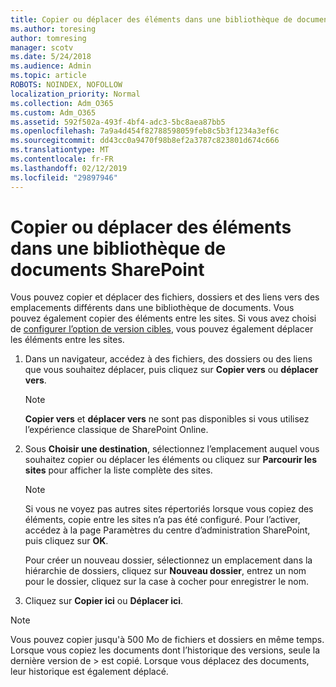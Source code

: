 ```yaml
---
title: Copier ou déplacer des éléments dans une bibliothèque de documents SharePoint
ms.author: toresing
author: tomresing
manager: scotv
ms.date: 5/24/2018
ms.audience: Admin
ms.topic: article
ROBOTS: NOINDEX, NOFOLLOW
localization_priority: Normal
ms.collection: Adm_O365
ms.custom: Adm_O365
ms.assetid: 592f502a-493f-4bf4-adc3-5bc8aea87bb5
ms.openlocfilehash: 7a9a4d454f82788598059feb8c5b3f1234a3ef6c
ms.sourcegitcommit: dd43cc0a9470f98b8ef2a3787c823801d674c666
ms.translationtype: MT
ms.contentlocale: fr-FR
ms.lasthandoff: 02/12/2019
ms.locfileid: "29897946"
---
```

# <a name="copy-or-move-items-in-a-sharepoint-document-library"></a>Copier ou déplacer des éléments dans une bibliothèque de documents SharePoint

Vous pouvez copier et déplacer des fichiers, dossiers et des liens vers des emplacements différents dans une bibliothèque de documents. Vous pouvez également copier des éléments entre les sites. Si vous avez choisi de [configurer l’option de version cibles](https://go.microsoft.com/fwlink/?linkid=622980), vous pouvez également déplacer les éléments entre les sites.
  
1. Dans un navigateur, accédez à des fichiers, des dossiers ou des liens que vous souhaitez déplacer, puis cliquez sur **Copier vers** ou **déplacer vers**.
    
    > [!NOTE]
    > **Copier vers** et **déplacer vers** ne sont pas disponibles si vous utilisez l’expérience classique de SharePoint Online. 
  
2. Sous **Choisir une destination**, sélectionnez l’emplacement auquel vous souhaitez copier ou déplacer les éléments ou cliquez sur **Parcourir les sites** pour afficher la liste complète des sites. 
    
    > [!NOTE]
    > Si vous ne voyez pas autres sites répertoriés lorsque vous copiez des éléments, copie entre les sites n’a pas été configuré. Pour l’activer, accédez à la page Paramètres du centre d’administration SharePoint, puis cliquez sur **OK**. 
  
    Pour créer un nouveau dossier, sélectionnez un emplacement dans la hiérarchie de dossiers, cliquez sur **Nouveau dossier**, entrez un nom pour le dossier, cliquez sur la case à cocher pour enregistrer le nom.
    
3. Cliquez sur **Copier ici** ou **Déplacer ici**.
    
> [!NOTE]
>  Vous pouvez copier jusqu'à 500 Mo de fichiers et dossiers en même temps. Lorsque vous copiez les documents dont l’historique des versions, seule la dernière version de > est copié. Lorsque vous déplacez des documents, leur historique est également déplacé. 
  

